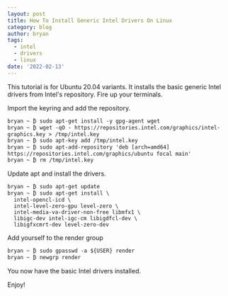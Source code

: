 ```yaml
---
layout: post
title: How To Install Generic Intel Drivers On Linux
category: blog
author: bryan
tags:
  - intel
  - drivers
  - linux
date: '2022-02-13'
---
```

This tutorial is for Ubuntu 20.04 variants. It installs the basic generic Intel drivers from Intel's repository. Fire up your terminals.

Import the keyring and add the repository.

```
bryan ~ ₿ sudo apt-get install -y gpg-agent wget
bryan ~ ₿ wget -qO - https://repositories.intel.com/graphics/intel-graphics.key > /tmp/intel.key
bryan ~ ₿ sudo apt-key add /tmp/intel.key
bryan ~ ₿ sudo apt-add-repository 'deb [arch=amd64] https://repositories.intel.com/graphics/ubuntu focal main'
bryan ~ ₿ rm /tmp/intel.key
```

Update apt and install the drivers.

```
bryan ~ ₿ sudo apt-get update
bryan ~ ₿ sudo apt-get install \
  intel-opencl-icd \
  intel-level-zero-gpu level-zero \
  intel-media-va-driver-non-free libmfx1 \
  libigc-dev intel-igc-cm libigdfcl-dev \
  libigfxcmrt-dev level-zero-dev
```

Add yourself to the render group

```
bryan ~ ₿ sudo gpasswd -a ${USER} render
bryan ~ ₿ newgrp render
```

You now have the basic Intel drivers installed.

Enjoy!
